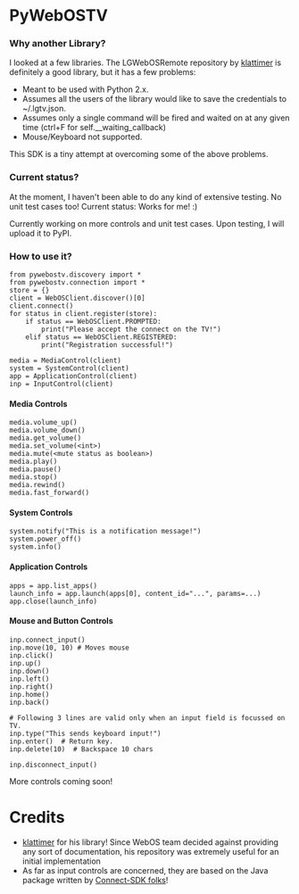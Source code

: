 # PyWebOSTV

### Why another Library?
I looked at a few libraries. The LGWebOSRemote repository by
[klattimer](https://github.com/klattimer/LGWebOSRemote) is definitely a good library, but it has a few problems:
 - Meant to be used with Python 2.x.
 - Assumes all the users of the library would like to save the credentials to ~/.lgtv.json.
 - Assumes only a single command will be fired and waited on at any given time (ctrl+F for self.__waiting_callback)
 - Mouse/Keyboard not supported.

This SDK is a tiny attempt at overcoming some of the above problems.


### Current status?
At the moment, I haven't been able to do any kind of extensive testing. No unit test cases too! Current status: Works for me! :)

Currently working on more controls and unit test cases. Upon testing, I will upload it to PyPI.

### How to use it?

    from pywebostv.discovery import *
    from pywebostv.connection import *
    store = {}
    client = WebOSClient.discover()[0]
    client.connect()
    for status in client.register(store):
        if status == WebOSClient.PROMPTED:
            print("Please accept the connect on the TV!")
        elif status == WebOSClient.REGISTERED:
            print("Registration successful!")
            
    media = MediaControl(client)
    system = SystemControl(client)
    app = ApplicationControl(client)
    inp = InputControl(client)
    
#### Media Controls

    media.volume_up()
    media.volume_down()
    media.get_volume()
    media.set_volume(<int>)
    media.mute(<mute status as boolean>)
    media.play()
    media.pause()
    media.stop()
    media.rewind()
    media.fast_forward()
    
#### System Controls

    system.notify("This is a notification message!")
    system.power_off()
    system.info()
    
#### Application Controls

    apps = app.list_apps()
    launch_info = app.launch(apps[0], content_id="...", params=...)
    app.close(launch_info)
    
#### Mouse and Button Controls

    inp.connect_input()
    inp.move(10, 10) # Moves mouse
    inp.click()
    inp.up()
    inp.down()
    inp.left()
    inp.right()
    inp.home()
    inp.back()
    
    # Following 3 lines are valid only when an input field is focussed on TV.
    inp.type("This sends keyboard input!")
    inp.enter()  # Return key.
    inp.delete(10)  # Backspace 10 chars
    
    inp.disconnect_input()


More controls coming soon!


# Credits
 - [klattimer](https://github.com/klattimer/LGWebOSRemote) for his library! Since WebOS team decided against providing any sort of documentation, his repository was extremely useful for an initial implementation
 - As far as input controls are concerned, they are based on the Java package written by [Connect-SDK folks](https://github.com/ConnectSDK/Connect-SDK-Android-Core/tree/master/src/com/connectsdk/service/webos)!

